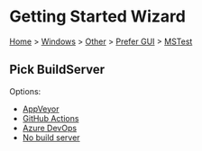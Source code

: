 # Getting Started Wizard

[Home](/docs/wiz/readme.md) > [Windows](Windows.md) > [Other](Windows_Other.md) > [Prefer GUI](Windows_Other_Gui.md) > [MSTest](Windows_Other_Gui_MSTest.md)

## Pick BuildServer

Options:
 * [AppVeyor](Windows_Other_Gui_MSTest_AppVeyor.md)
 * [GitHub Actions](Windows_Other_Gui_MSTest_GitHubActions.md)
 * [Azure DevOps](Windows_Other_Gui_MSTest_AzureDevOps.md)
 * [No build server](Windows_Other_Gui_MSTest_None.md)
